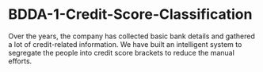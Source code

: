 # BDDA-1-Credit-Score-Classification
Over the years, the company has collected basic bank details and gathered a lot of credit-related information.
We have built an intelligent system to segregate the people into credit score brackets to reduce the manual efforts.
